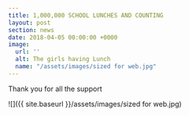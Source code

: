 ```yaml
---
title: 1,000,000 SCHOOL LUNCHES AND COUNTING
layout: post
section: news
date: 2018-04-05 00:00:00 +0000
image:
  url: ''
  alt: The girls having Lunch
  name: "/assets/images/sized for web.jpg"
---
```

Thank you for all the support 

![]({{ site.baseurl }}/assets/images/sized for web.jpg)